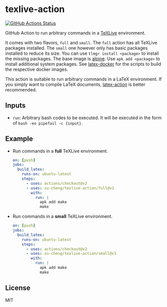 # texlive-action

[![GitHub Actions Status](https://github.com/xu-cheng/texlive-action/workflows/Test%20Github%20Action/badge.svg)](https://github.com/xu-cheng/texlive-action/actions)

GitHub Action to run arbitrary commands in a [TeXLive](https://www.tug.org/texlive/) environment.

It comes with two flavors, `full` and `small`. The `full` action has all TeXLive packages installed. The `small` one however only has basic packages installed to reduce its size. You can use `tlmgr install <package>` to install the missing packages.
The base image is [alpine](https://alpinelinux.org). Use `apk add <package>` to install additional system packages.
See [latex-docker](https://github.com/xu-cheng/latex-docker) for the scripts to build the respective docker images.

This action is suitable to run arbitrary commands in a LaTeX environment. If you simply want to compile LaTeX documents, [latex-action](https://github.com/xu-cheng/latex-action) is better recommended.

## Inputs

* `run`: Arbitrary bash codes to be executed. It will be executed in the form of `bash -eo pipefail -c {input}`.

## Example

* Run commands in a **full** TeXLive environment.

  ```yaml
  on: [push]
  jobs:
    build_latex:
      runs-on: ubuntu-latest
      steps:
        - uses: actions/checkout@v2
        - uses: xu-cheng/texlive-action/full@v1
          with:
            run: |
              apk add make
              make
  ```

* Run commands in a **small** TeXLive environment.

  ```yaml
  on: [push]
  jobs:
    build_latex:
      runs-on: ubuntu-latest
      steps:
        - uses: actions/checkout@v2
        - uses: xu-cheng/texlive-action/small@v1
          with:
            run: |
              apk add make
              make
  ```

## License

MIT
